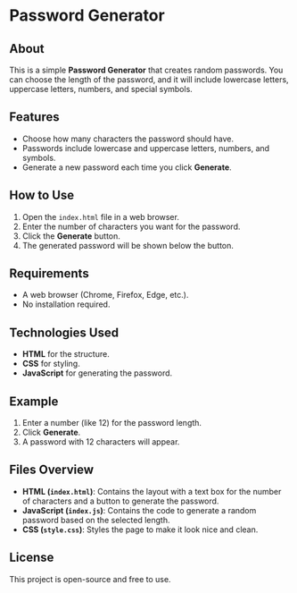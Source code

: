 # Password Generator

## About
This is a simple **Password Generator** that creates random passwords. You can choose the length of the password, and it will include lowercase letters, uppercase letters, numbers, and special symbols.

## Features
- Choose how many characters the password should have.
- Passwords include lowercase and uppercase letters, numbers, and symbols.
- Generate a new password each time you click **Generate**.

## How to Use
1. Open the `index.html` file in a web browser.
2. Enter the number of characters you want for the password.
3. Click the **Generate** button.
4. The generated password will be shown below the button.

## Requirements
- A web browser (Chrome, Firefox, Edge, etc.).
- No installation required.

## Technologies Used
- **HTML** for the structure.
- **CSS** for styling.
- **JavaScript** for generating the password.

## Example
1. Enter a number (like 12) for the password length.
2. Click **Generate**.
3. A password with 12 characters will appear.

## Files Overview
- **HTML (`index.html`)**: Contains the layout with a text box for the number of characters and a button to generate the password.
- **JavaScript (`index.js`)**: Contains the code to generate a random password based on the selected length.
- **CSS (`style.css`)**: Styles the page to make it look nice and clean.

## License
This project is open-source and free to use.
